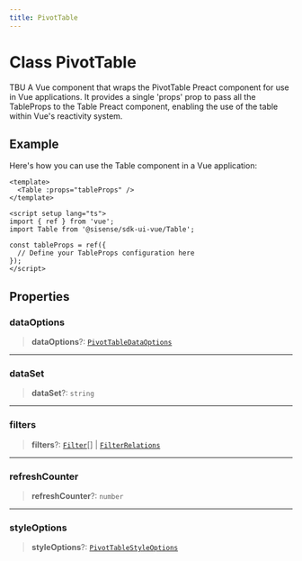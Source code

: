 ```yaml
---
title: PivotTable
---
```


# Class PivotTable <Badge type="alpha" text="Alpha" />

TBU
A Vue component that wraps the PivotTable Preact component for use in Vue applications.
It provides a single 'props' prop to pass all the TableProps to the Table Preact component,
enabling the use of the table within Vue's reactivity system.

## Example

Here's how you can use the Table component in a Vue application:
```vue
<template>
  <Table :props="tableProps" />
</template>

<script setup lang="ts">
import { ref } from 'vue';
import Table from '@sisense/sdk-ui-vue/Table';

const tableProps = ref({
  // Define your TableProps configuration here
});
</script>
```

## Properties

### dataOptions

> **dataOptions**?: [`PivotTableDataOptions`](../interfaces/interface.PivotTableDataOptions.md)

***

### dataSet

> **dataSet**?: `string`

***

### filters

> **filters**?: [`Filter`](../../sdk-data/interfaces/interface.Filter.md)[] \| [`FilterRelations`](../../sdk-data/interfaces/interface.FilterRelations.md)

***

### refreshCounter

> **refreshCounter**?: `number`

***

### styleOptions

> **styleOptions**?: [`PivotTableStyleOptions`](../interfaces/interface.PivotTableStyleOptions.md)
